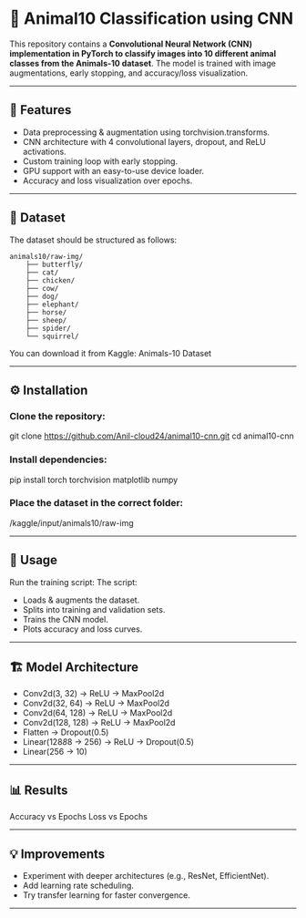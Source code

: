 # 🐾 Animal10 Classification using CNN
This repository contains a **Convolutional Neural Network (CNN) implementation in PyTorch to classify images into 10 different animal classes from the Animals-10 dataset**.
The model is trained with image augmentations, early stopping, and accuracy/loss visualization.

---

## 📌 Features
- Data preprocessing & augmentation using torchvision.transforms.
- CNN architecture with 4 convolutional layers, dropout, and ReLU activations.
- Custom training loop with early stopping.
- GPU support with an easy-to-use device loader.
- Accuracy and loss visualization over epochs.

---

## 📂 Dataset

The dataset should be structured as follows:
```text
animals10/raw-img/
    ├── butterfly/
    ├── cat/
    ├── chicken/
    ├── cow/
    ├── dog/
    ├── elephant/
    ├── horse/
    ├── sheep/
    ├── spider/
    └── squirrel/
```

You can download it from Kaggle:
Animals-10 Dataset

---

## ⚙️ Installation

### Clone the repository:
git clone https://github.com/Anil-cloud24/animal10-cnn.git
cd animal10-cnn


### Install dependencies:
pip install torch torchvision matplotlib numpy


### Place the dataset in the correct folder:
/kaggle/input/animals10/raw-img

---

## 🚀 Usage
Run the training script:
The script:
- Loads & augments the dataset.
- Splits into training and validation sets.
- Trains the CNN model.
- Plots accuracy and loss curves.

---

## 🏗 Model Architecture
- Conv2d(3, 32) → ReLU → MaxPool2d
- Conv2d(32, 64) → ReLU → MaxPool2d
- Conv2d(64, 128) → ReLU → MaxPool2d
- Conv2d(128, 128) → ReLU → MaxPool2d
- Flatten → Dropout(0.5)
- Linear(128*8*8 → 256) → ReLU → Dropout(0.5)
- Linear(256 → 10)

---

## 📊 Results
Accuracy vs Epochs
Loss vs Epochs

---

## 💡 Improvements
- Experiment with deeper architectures (e.g., ResNet, EfficientNet).
- Add learning rate scheduling.
- Try transfer learning for faster convergence.

---
